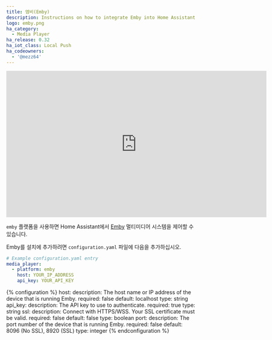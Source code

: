 ```yaml
---
title: 엠비(Emby)
description: Instructions on how to integrate Emby into Home Assistant.
logo: emby.png
ha_category:
  - Media Player
ha_release: 0.32
ha_iot_class: Local Push
ha_codeowners:
  - '@mezz64'
---
```


<iframe width="690" height="388" src="https://www.youtube.com/embed/mPR-vR5ZbRg" frameborder="0" allow="accelerometer; autoplay; encrypted-media; gyroscope; picture-in-picture" allowfullscreen></iframe>

`emby` 플랫폼을 사용하면 Home Assistant에서 [Emby](https://emby.media/) 멀티미디어 시스템을 제어할 수 있습니다.

Emby를 설치에 추가하려면 `configuration.yaml` 파일에 다음을 추가하십시오.

```yaml
# Example configuration.yaml entry
media_player:
  - platform: emby
    host: YOUR_IP_ADDRESS
    api_key: YOUR_API_KEY
```

{% configuration %}
host:
  description: The host name or IP address of the device that is running Emby.
  required: false
  default: localhost
  type: string
api_key:
  description: The API key to use to authenticate.
  required: true
  type: string
ssl:
  description: Connect with HTTPS/WSS. Your SSL certificate must be valid.
  required: false
  default: false
  type: boolean
port:
  description: The port number of the device that is running Emby.
  required: false
  default: 8096 (No SSL),  8920 (SSL)
  type: integer
{% endconfiguration %}
